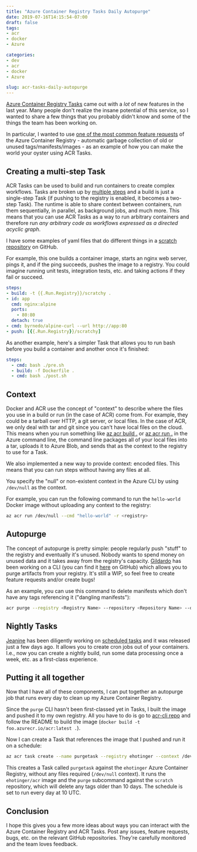 ```yaml
---
title: "Azure Container Registry Tasks Daily Autopurge"
date: 2019-07-16T14:15:54-07:00
draft: false
tags:
- acr
- docker
- Azure

categories:
- dev
- acr
- docker
- Azure

slug: acr-tasks-daily-autopurge
---
```


[Azure Container Registry Tasks](https://docs.microsoft.com/en-us/azure/container-registry/container-registry-tasks-overview) came out with a *lot* of new features in the last year. Many people don't realize the insane potential of this service, so I wanted to share a few things that you probably didn't know and some of the things the team has been working on.

In particular, I wanted to use [one of the most common feature requests](https://github.com/Azure/acr/issues/82) of the Azure Container Registry - automatic garbage collection of old or unused tags/manifests/images - as an example of how you can make the world your oyster using ACR Tasks.

## Creating a multi-step Task

ACR Tasks can be used to build and run containers to create complex workflows. Tasks are broken up by [multiple steps](https://docs.microsoft.com/en-us/azure/container-registry/container-registry-tasks-multi-step) and a build is just a single-step Task (if pushing to the registry is enabled, it becomes a two-step Task). The runtime is able to share context between containers, run them sequentially, in parallel, as background jobs, and much more. This means that you can use ACR Tasks as a way to run arbitrary containers and therefore run *any arbitrary code as workflows expressed as a directed acyclic graph*.

I have some examples of yaml files that do different things in a [scratch repository](https://github.com/ehotinger/scratch) on GitHub.

For example, this one builds a container image, starts an nginx web server, pings it, and if the ping succeeds, pushes the image to a registry. You could imagine running unit tests, integration tests, etc. and taking actions if they fail or succeed.

```yaml
steps:
- build: -t {{.Run.Registry}}/scratchy .
- id: app
  cmd: nginx:alpine
  ports: 
    - 80:80
  detach: true
- cmd: byrnedo/alpine-curl --url http://app:80
- push: [{{.Run.Registry}}/scratchy]
```

As another example, here's a simpler Task that allows you to run bash before you build a container and another once it's finished:

```yaml
steps:
  - cmd: bash ./pre.sh
  - build: -f Dockerfile .
  - cmd: bash ./post.sh
```

## Context

Docker and ACR use the concept of "context" to describe where the files you use in a build or run (in the case of ACR) come from. For example, they could be a tarball over HTTP, a git server, or local files. In the case of ACR, we only deal with tar and git since you can't have local files on the cloud. This means when you run something like [az acr build .](https://docs.microsoft.com/en-us/cli/azure/acr?view=azure-cli-latest#az-acr-build) or [az acr run .](https://docs.microsoft.com/en-us/cli/azure/acr?view=azure-cli-latest#az-acr-run) in the Azure command line, the command line packages all of your local files into a tar, uploads it to Azure Blob, and sends that as the context to the registry to use for a Task.

We also implemented a new way to provide context: encoded files. This means that you can run steps without having any files at all.

You specify the "null" or non-existent context in the Azure CLI by using `/dev/null` as the context.

For example, you can run the following command to run the `hello-world` Docker image without uploading any context to the registry:

```sh
az acr run /dev/null --cmd "hello-world" -r <registry>
```

## Autopurge

The concept of autopurge is pretty simple: people regularly push "stuff" to the registry and eventually it's unused. Nobody wants to spend money on unused data and it takes away from the registry's capacity. [Gildardo](https://github.com/ggonzalere) has been working on a CLI (you can find it [here](https://github.com/Azure/acr-cli) on GitHub) which allows you to purge artifacts from your registry. It's still a WIP, so feel free to create feature requests and/or create bugs!

As an example, you can use this command to delete manifests which don't have any tags referencing it ("dangling manifests"):

```sh
acr purge --registry <Registry Name> --repository <Repository Name> --dangling
```

## Nightly Tasks

[Jeanine](https://github.com/jaysterp) has been diligently working on [scheduled tasks](https://docs.microsoft.com/en-us/azure/container-registry/container-registry-tasks-scheduled) and it was released just a few days ago. It allows you to create cron jobs out of your containers. I.e., now you can create a nightly build, run some data processing once a week, etc. as a first-class experience.

## Putting it all together

Now that I have all of these components, I can put together an autopurge job that runs every day to clean up my Azure Container Registry.

Since the `purge` CLI hasn't been first-classed yet in Tasks, I built the image and pushed it to my own registry. All you have to do is go to [acr-cli repo](https://github.com/Azure/acr-cli) and follow the README to build the image (`docker build -t foo.azurecr.io/acr:latest .`).

Now I can create a Task that references the image that I pushed and run it on a schedule:

```sh
az acr task create --name purgetask --registry ehotinger --context /dev/null --cmd "{{.Run.Registry}}/acr purge --repository "scratch" --ago 10d -r {{.Run.Registry}}" --schedule "0 10 * * *"
```

This creates a Task called `purgetask` against the `ehotinger` Azure Container Registry, without any files required (`/dev/null` context). It runs the `ehotinger/acr` image and the `purge` subcommand against the `scratch` repository, which will delete any tags older than 10 days. The schedule is set to run every day at 10 UTC.

## Conclusion

I hope this gives you a few more ideas about ways you can interact with the Azure Container Registry and ACR Tasks. Post any issues, feature requests, bugs, etc. on the relevant GitHub repositories. They're carefully monitored and the team loves feedback.